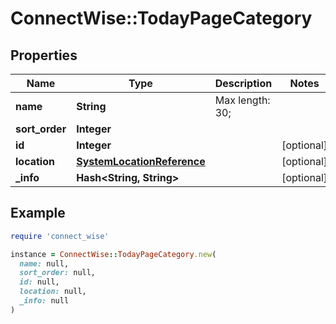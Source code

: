 # ConnectWise::TodayPageCategory

## Properties

| Name | Type | Description | Notes |
| ---- | ---- | ----------- | ----- |
| **name** | **String** |  Max length: 30; |  |
| **sort_order** | **Integer** |  |  |
| **id** | **Integer** |  | [optional] |
| **location** | [**SystemLocationReference**](SystemLocationReference.md) |  | [optional] |
| **_info** | **Hash&lt;String, String&gt;** |  | [optional] |

## Example

```ruby
require 'connect_wise'

instance = ConnectWise::TodayPageCategory.new(
  name: null,
  sort_order: null,
  id: null,
  location: null,
  _info: null
)
```

